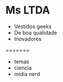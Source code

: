 Ms LTDA
=======

- Vestidos geeks
- De boa qualidade
- Inovadores

=======

- temas
- ciencia
- midia nerd

